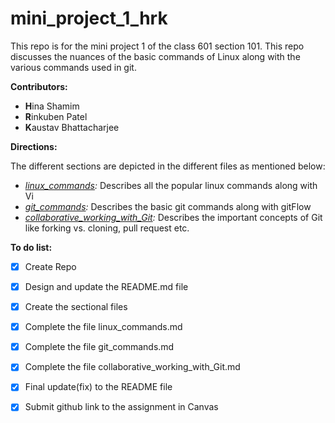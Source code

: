 # mini_project_1_hrk

This repo is for the mini project 1 of the class 601 section 101. This repo discusses the nuances of the basic commands of Linux along with the various commands used in git.

**Contributors:**

- **H**ina Shamim
- **R**inkuben Patel
- **K**austav Bhattacharjee

**Directions:**

The different sections are depicted in the different files as mentioned below:

- *[linux_commands](linux_commands.md "Linux Commands"):* Describes all the popular linux commands along with Vi
- *[git_commands](git_commands.md "Git Commands"):* Describes the basic git commands along with gitFlow
- *[collaborative_working_with_Git](collaborative_working_with_Git.md "collaborative_working_with_Git"):* Describes the important concepts of Git like forking vs. cloning, pull request etc.


**To do list:**

- [x] Create Repo
- [x] Design and update the README.md file
- [x] Create the sectional files
- [x] Complete the file linux_commands.md
- [x] Complete the file git_commands.md
- [x] Complete the file collaborative_working_with_Git.md
- [x] Final update(fix) to the README file
- [x] Submit github link to the assignment in Canvas


